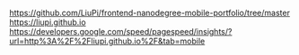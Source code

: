 https://github.com/LiuPi/frontend-nanodegree-mobile-portfolio/tree/master
https://liupi.github.io
https://developers.google.com/speed/pagespeed/insights/?url=http%3A%2F%2Fliupi.github.io%2F&tab=mobile